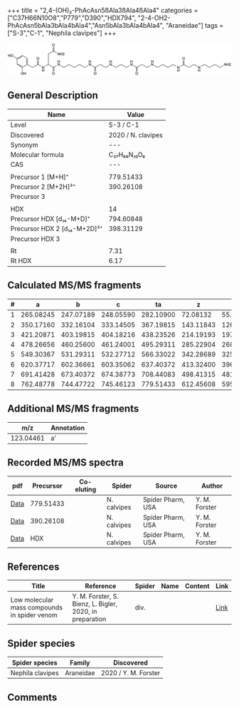 +++
title = "2,4-(OH)₂-PhAcAsn5ßAla3ßAla4ßAla4"
categories = ["C37H66N10O8","P779","D390","HDX794",
"2-4-OH2-PhAcAsn5bAla3bAla4bAla4","Asn5bAla3bAla4bAla4",
"Araneidae"]
tags = ["S-3","C-1",
"Nephila clavipes"]
+++

![](/img/2-4-OH2-PhAcAsn5bAla3bAla4bAla4.png)

## General Description

| Name                       | Value              |
|----------------------------|--------------------|
| Level                      | S-3 / C-1          |
| Discovered                 | 2020 / N. clavipes |
| Synonym                    | ---                |
| Molecular formula          | C₃₇H₆₆N₁₀O₈                   |
| CAS                        | ---                |
|                            |                    |
| Precursor 1 [M+H]⁺         | 779.51433                   |
| Precursor 2 [M+2H]²⁺       | 390.26108                   |
| Precursor 3                |                    |
|                            |                    |
| HDX                        | 14                   |
| Precursor HDX   [d₁₄-M+D]⁺   | 794.60848                   |
| Precursor HDX 2 [d₁₄-M+2D]²⁺ | 398.31129                   |
| Precursor HDX 3            |                    |
|                            |                    |
| Rt                         | 7.31                   |
| Rt HDX                     | 6.17                   |

## Calculated MS/MS fragments

| # | a         | b         | c         | ta        | z         | y         | tz        |
|---|-----------|-----------|-----------|-----------|-----------|-----------|-----------|
| 1 | 265.08245 | 247.07189 | 248.05590 | 282.10900 | 72.08132 | 55.05477 | 89.10787 |
| 2 | 350.17160 | 332.16104 | 333.14505 | 367.19815 | 143.11843 | 126.09188 | 160.14498 |
| 3 | 421.20871 | 403.19815 | 404.18216 | 438.23526 | 214.19193 | 197.16538 | 231.21848 |
| 4 | 478.26656 | 460.25600 | 461.24001 | 495.29311 | 285.22904 | 268.20249 | 302.25559 |
| 5 | 549.30367 | 531.29311 | 532.27712 | 566.33022 | 342.28689 | 325.26034 | 359.31344 |
| 6 | 620.37717 | 602.36661 | 603.35062 | 637.40372 | 413.32400 | 396.29745 | 430.35055 |
| 7 | 691.41428 | 673.40372 | 674.38773 | 708.44083 | 498.41315 | 481.38660 | 515.43970 |
| 8 | 762.48778 | 744.47722 | 745.46123 | 779.51433 | 612.45608 | 595.42953 | 629.48263 |

## Additional MS/MS fragments

| m/z       | Annotation |
|-----------|------------|
| 123.04461 | a'         |

## Recorded MS/MS spectra

| pdf                                             | Precursor | Co-eluting | Spider      | Source                       | Author        |
|-------------------------------------------------|-----------|------------|-------------|------------------------------|---------------|
| [Data](/pdf/N-clavipes/779_2-4-OH2-PhAcAsn5bAla3bAla4bAla4_Nc.pdf) | 779.51433 |           | N. calvipes | Spider Pharm, USA | Y. M. Forster |
| [Data](/pdf/N-clavipes/779_2-4-OH2-PhAcAsn5bAla3bAla4bAla4_Nc_2.pdf) | 390.26108 |           | N. calvipes | Spider Pharm, USA | Y. M. Forster |
| [Data](/pdf/N-clavipes/779_2-4-OH2-PhAcAsn5bAla3bAla4bAla4_Nc_HDX.pdf) | HDX |           | N. calvipes | Spider Pharm, USA | Y. M. Forster |


## References

| Title | Reference | Spider | Name | Content | Link |
|-------|-----------|--------|------|---------|------|
| Low molecular mass compounds in spider venom      | Y. M. Forster, S. Bienz, L. Bigler, 2020, in preparation          | div.       |   |   | [Link](unknown) |

## Spider species

| Spider species     | Family     | Discovered           |
|--------------------|------------|----------------------|
| Nephila clavipes | Araneidae | 2020 / Y. M. Forster |


## Comments
